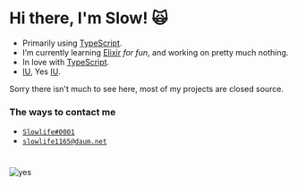 # Hi there, I'm Slow! 🙀

- Primarily using [TypeScript](https://www.typescriptlang.org).
- I’m currently learning [Elixir](https://elixir-lang.org) *for fun*, and working on pretty much nothing.
- In love with [TypeScript](https://www.typescriptlang.org).
- [IU](http://edam-ent.com/html/sub03/sub03_0301_view), Yes [IU](http://edam-ent.com/html/sub03/sub03_0301_view).

Sorry there isn't much to see here, most of my projects are closed source.

### The ways to contact me

- <a href="https://discord.com/users/374905512661221377">`Slowlife#0001`</a>
- <a href="mailto:slowlife1165@daum.net">`slowlife1165@daum.net`</a>

#

![yes](https://i.imgur.com/FaTsvPu.gif)
